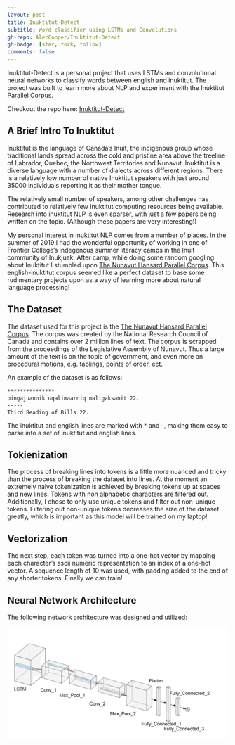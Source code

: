 ```yaml
---
layout: post
title: Inuktitut-Detect 
subtitle: Word classifier using LSTMs and Convolutions
gh-repo: AlecCooper/Inuktitut-Detect
gh-badge: [star, fork, follow]
comments: false
---
```

Inuktitut-Detect is a personal project that uses LSTMs and convolutional neural networks to classify words 
between english and inuktitut. The project was built to learn more about NLP and experiment with the Inuktitut 
Parallel Corpus.  

Checkout the repo here: [Inuktitut-Detect](https://github.com/AlecCooper/Inuktitut-Detect)  

## A Brief Intro To Inuktitut
Inuktitut is the language of Canada’s Inuit, the indigenous group whose traditional lands spread across the 
cold and pristine area above the treeline of Labrador, Quebec, the Northwest Territories and Nunavut. 
Inuktitut is a diverse language with a number of dialects across different regions. 
There is a relatively low number of native Inuktitut speakers with just around 35000 
individuals reporting it as their mother tongue.  

The relatively small number of speakers, among other challenges has contributed to relatively few Inuktitut computing 
resources being available. Research into inuktitut NLP is even sparser, with just a few papers 
being written on the topic. (Although these papers are very interesting!)  

My personal interest in Inuktitut NLP comes from a number of places. In the summer of 2019 I had the wonderful 
opportunity of working in one of Frontier College’s indegenous summer literacy camps in the Inuit community of 
Inukjuak. After camp, while doing some random googling about Inuktitut I stumbled upon 
[The Nunavut Hansard Parallel Corpus](https://www.inuktitutcomputing.ca/NunavutHansard/info.php). 
This english-inuktitut corpus seemed like a perfect dataset to base some rudimentary projects upon as a way of 
learning more about natural language processing!  

## The Dataset  
The dataset used for this project is the [The Nunavut Hansard Parallel Corpus](https://www.inuktitutcomputing.ca/NunavutHansard/info.php). The corpus was created by the National Research Council of Canada and contains over 2 million lines of text. The corpus is scrapped from the proceedings of the Legislative Assembly of Nunavut. Thus a large amount of the text is on the topic of government, and even more on procedural motions, e.g. tablings, points of order, ect.  

An example of the dataset is as follows:  
~~~
*************** 
pingajuannik uqalimaarniq maligaksanit 22.
-----
Third Reading of Bills 22.
~~~
The inuktitut and english lines are marked with * and -, making them easy to parse into a set of inuktitut and english lines. 

## Tokienization

The process of breaking lines into tokens is a little more nuanced and tricky than the process of breaking the dataset into lines. At the moment an extremely naive tokenization is achieved by breaking tokens up at spaces and new lines. Tokens with non alphabetic characters are filtered out. Additionally, I chose to only use unique tokens and filter out non-unique tokens. Filtering out non-unique tokens decreases the size of the dataset greatly, which is important as this model will be trained on my laptop!  

## Vectorization

The next step, each token was turned into a one-hot vector by mapping each character’s ascii numeric representation to an index of a one-hot vector. A sequence length of 10 was used, with padding added to the end of any shorter tokens. Finally we can train!  

## Neural Network Architecture

The following network architecture was designed and utilized:

![network](https://raw.githubusercontent.com/AlecCooper/AlecCooper.github.io/master/assets/NN.png)

